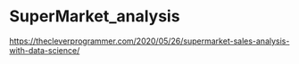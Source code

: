 # SuperMarket_analysis
https://thecleverprogrammer.com/2020/05/26/supermarket-sales-analysis-with-data-science/


